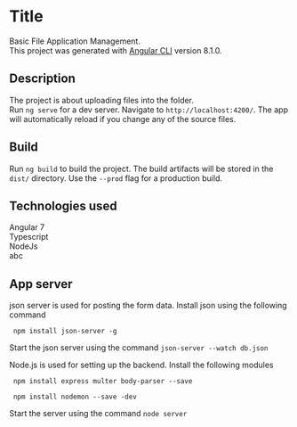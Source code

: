 # Title

Basic File Application Management.  
This project was generated with [Angular CLI](https://github.com/angular/angular-cli) version 8.1.0.
 
## Description

The project is about uploading files into the folder.  
Run `ng serve` for a dev server. Navigate to `http://localhost:4200/`. The app will automatically reload if you change any of the source files.

## Build

Run `ng build` to build the project. The build artifacts will be stored in the `dist/` directory. Use the `--prod` flag for a production build. 


## Technologies used

Angular 7  
Typescript  
NodeJs  
abc

## App server 

json server is used for posting the form data. Install json using the following command

` npm install json-server -g` 

Start the json server using the command `json-server --watch db.json`  

Node.js is used for setting up the backend. Install the following modules 

` npm install express multer body-parser --save`  

` npm install nodemon --save -dev`

Start the server using the command `node server`


